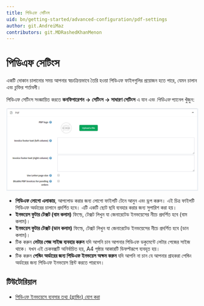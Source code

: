 ```yaml
---
title: পিডিএফ সেটিংস
uid: bn/getting-started/advanced-configuration/pdf-settings
author: git.AndreiMaz
contributors: git.MDRashedKhanMenon
---
```


# পিডিএফ সেটিংস

একটি দোকান চালানোর সময় আপনার স্বয়ংক্রিয়ভাবে তৈরি হওয়া পিডিএফ ফাইলগুলির প্রয়োজন হতে পারে, যেমন চালান এবং চুক্তির শর্তাবলী।

পিডিএফ সেটিংস সংজ্ঞায়িত করতে **কনফিগারেশন → সেটিংস → সাধারণ সেটিংস** এ যান এবং *পিডিএফ* প্যানেল খুঁজুন:

![পিডিএফ প্যানেল](_static/pdf-settings/pdf.png)

* **পিডিএফ লোগো এলাকায়**, আপলোড করার জন্য লোগো ফাইলটি টেনে আনুন এবং ড্রপ করুন। এই চিত্র ফাইলটি পিডিএফ অর্ডারের চালানে প্রদর্শিত হবে। এটি একটি ছোট ছবি ব্যবহার করার জন্য সুপারিশ করা হয়।
* **ইনভয়েস ফুটার টেক্সট (বাম কলাম)** ফিল্ডে, টেক্সট লিখুন যা জেনারেটেড ইনভয়েসের নীচে প্রদর্শিত হবে (বাম কলাম)।
* **ইনভয়েস ফুটার টেক্সট (ডান কলাম)** ফিল্ডে, টেক্সট লিখুন যা জেনারেটেড ইনভয়েসের নীচে প্রদর্শিত হবে (ডান কলাম)।
* টিক করুন **লেটার পেজ সাইজ ব্যবহার করুন** যদি আপনি চান আপনার পিডিএফ ডকুমেন্টে লেটার পেজের সাইজ থাকে। যখন এই চেকবক্সটি অনির্বাচিত হয়, A4 পৃষ্ঠার আকারটি ডিফল্টরূপে ব্যবহৃত হয়।
* টিক করুন **পেন্ডিং অর্ডারের জন্য পিডিএফ ইনভয়েস অক্ষম করুন** যদি আপনি না চান যে আপনার গ্রাহকরা পেন্ডিং অর্ডারের জন্য পিডিএফ ইনভয়েস প্রিন্ট করতে পারবেন।

## টিউটোরিয়াল

* [পিডিএফ ইনভয়েসে ব্যবসার তথ্য (ব্র্যান্ডিং) যোগ করা](https://youtu.be/TeXmuNWsdD4)
